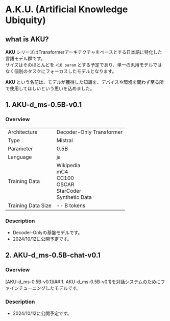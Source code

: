 # A.K.U. (Artificial Knowledge Ubiquity)
## what is AKU?
**AKU** シリーズはTransformerアーキテクチャをベースとする日本語に特化した言語モデル群です。\
サイズはそのほとんどを `<1B param` とする予定であり、単一の汎用モデルではなく個別のタスクにフォーカスしたモデルとなります。

**AKU** という名前は、モデルが獲得した知識を、デバイスや環境を問わず至る所で使用してほしいという思いを込めました。

## 1. AKU-d_ms-0.5B-v0.1
### Overview
|                    |                                                                   |
| ------------------ | ----------------------------------------------------------------- |
| Architecture       | Decoder-Only Transformer                                          |
| Type               | Mistral                                                           |
| Parameter          | 0.5B                                                              |
| Language           | ja                                                                |
| Training Data      | Wikipedia<br>mC4<br>CC100<br>OSCAR<br>StarCoder<br>Synthetic Data |
| Training Data Size | -- B tokens                                                       |

### Description
- Decoder-Onlyの基盤モデルです。
- 2024/10/12に公開予定です。

## 2. AKU-d_ms-0.5B-chat-v0.1
### Overview
[AKU-d_ms-0.5B-v0.1](## 1. AKU-d_ms-0.5B-v0.1)を対話システムのためにファインチューニングしたモデルです。

### Description
- 2024/10/12に公開予定です。
